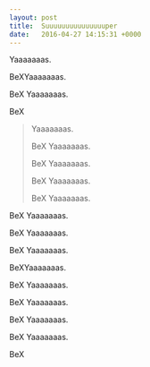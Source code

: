 ```yaml
---
layout: post
title:  Suuuuuuuuuuuuuuuper
date:   2016-04-27 14:15:31 +0000
---
```



Yaaaaaaas. 

BeXYaaaaaaas. 

BeX
Yaaaaaaas. 

BeX
> Yaaaaaaas. 
> 
> BeX
> Yaaaaaaas. 
> 
> BeX
> Yaaaaaaas. 
> 
> BeX
> Yaaaaaaas. 
> 
> BeX
> Yaaaaaaas. 
> 
BeX
Yaaaaaaas. 

BeX
Yaaaaaaas. 

BeX
Yaaaaaaas. 

BeXYaaaaaaas. 

BeX
Yaaaaaaas. 

BeX
Yaaaaaaas. 

BeX
Yaaaaaaas. 

BeX
Yaaaaaaas. 

BeX












